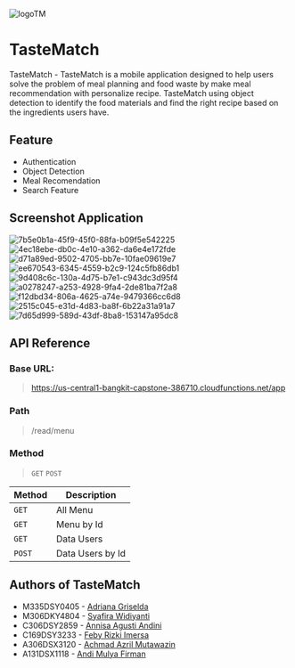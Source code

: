 ![logoTM](https://github.com/aadles/C23-PS457/assets/91104773/684ba683-2312-4c1d-a690-7a35a1d28a7e)
 
# TasteMatch
TasteMatch - TasteMatch is a mobile application designed to help users solve the problem of meal planning and food waste by make meal recommendation with personalize recipe. TasteMatch using object detection to identify the food materials and find the right recipe based on the ingredients users have.

## Feature
- Authentication
- Object Detection
- Meal Recomendation
- Search Feature

## Screenshot Application
![7b5e0b1a-45f9-45f0-88fa-b09f5e542225](https://github.com/aadles/C23-PS457/assets/91104773/c06a0de2-6826-4357-89cd-f9f66197d573) ![4ec18ebe-db0c-4e10-a362-da6e4e172fde](https://github.com/aadles/C23-PS457/assets/91104773/0b28a326-e86b-4ccb-bffd-7a25c81998d2)
![d71a89ed-9502-4705-bb7e-10fae09619e7](https://github.com/aadles/C23-PS457/assets/91104773/01bc5a6c-b9cc-4bc0-894f-b9ddc5f46760) ![ee670543-6345-4559-b2c9-124c5fb86db1](https://github.com/aadles/C23-PS457/assets/91104773/7640c7c0-3378-4afb-b25d-e0f44343015f)
![9d408c6c-130a-4d75-b7e1-c943dc3d95f4](https://github.com/aadles/C23-PS457/assets/91104773/8e6a9507-8345-4bdc-a420-2fe0f4bf7d86) ![a0278247-a253-4928-9fa4-2de81ba7f2a8](https://github.com/aadles/C23-PS457/assets/91104773/b69447ad-8d7e-4ff3-8ae1-0a414b8fd0a4) ![f12dbd34-806a-4625-a74e-9479366cc6d8](https://github.com/aadles/C23-PS457/assets/91104773/e2c1af97-72e3-461b-bdd6-0b6606e0f055)![2515c045-e31d-4d83-ba8f-6b22a31a91a7](https://github.com/aadles/C23-PS457/assets/91104773/de3bf0cb-66fa-448d-9451-3b3c5a4b5ee5) ![7d65d999-589d-43df-8ba8-153147a95dc8](https://github.com/aadles/C23-PS457/assets/91104773/f4b57c44-be66-4091-8b03-0c0aeb53f1ed)

## API Reference
### Base URL:
> https://us-central1-bangkit-capstone-386710.cloudfunctions.net/app

### Path
> /read/menu

### Method
> `GET` `POST`

| Method | Description |
|------|------|
| `GET` |   All Menu  |
| `GET` |   Menu by Id   |
| `GET` |   Data Users   |
| `POST` |   Data Users by Id   |

## Authors of TasteMatch
- M335DSY0405 - <a href="https://github.com/aadles">Adriana Griselda</a>
- M306DKY4804 - <a href="https://github.com/lullabymav">Syafira Widiyanti</a>
- C306DSY2859 - <a href="https://github.com/anisawaa">Annisa Agusti Andini</a>
- C169DSY3233 - <a href="https://github.com/febyri">Feby Rizki Imersa</a>
- A306DSX3120 - <a href="https://github.com/achmadmutawazin">Achmad Azril Mutawazin</a>
- A131DSX1118 - <a href="https://github.com/AndiMulyaFirman">Andi Mulya Firman</a>
